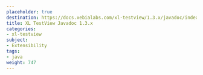 ```yaml
---
placeholder: true
destination: https://docs.xebialabs.com/xl-testview/1.3.x/javadoc/index.html
title: XL TestView Javadoc 1.3.x
categories:
- xl-testview
subject:
- Extensibility
tags:
- java
weight: 747
---
```


